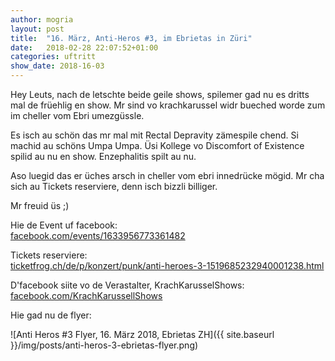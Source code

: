 ```yaml
---
author: mogria
layout: post
title:  "16. März, Anti-Heros #3, im Ebrietas in Züri"
date:   2018-02-28 22:07:52+01:00
categories: uftritt
show_date: 2018-16-03
---
```


Hey Leuts, nach de letschte beide geile shows, spilemer gad nu es dritts mal de früehlig en show. Mr sind vo krachkarussel widr bueched worde zum im cheller vom Ebri umezgüssle.

Es isch au schön das mr mal mit Rectal Depravity zämespile chend. Si machid au schöns Umpa Umpa. Üsi Kollege vo Discomfort of Existence spilid au nu en show. Enzephalitis spilt au nu.

Aso luegid das er üches arsch in cheller vom ebri innedrücke mögid. Mr cha sich au Tickets reserviere, denn isch bizzli billiger.

Mr freuid üs ;)

Hie de Event uf facebook:  
[facebook.com/events/1633956773361482](https://www.facebook.com/events/1633956773361482/)

Tickets reserviere:  
[ticketfrog.ch/de/p/konzert/punk/anti-heroes-3-1519685232940001238.html](https://ticketfrog.ch/de/p/konzert/punk/anti-heroes-3-1519685232940001238.html)

D'facebook siite vo de Verastalter, KrachKarusselShows:  
[facebook.com/KrachKarussellShows](https://www.facebook.com/KrachKarussellShows)

Hie gad nu de flyer:

![Anti Heros #3 Flyer, 16. März 2018, Ebrietas ZH]({{ site.baseurl }}/img/posts/anti-heros-3-ebrietas-flyer.png)
